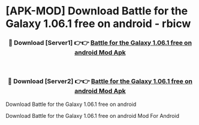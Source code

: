 # [APK-MOD] Download Battle for the Galaxy 1.06.1 free on android - rbicw


<div align="center">
<h3>🔴 Download [Server1] 👉👉 <a href="https://apk-comot.site?title=Battle_for_the_Galaxy_1.06.1_free_on_android">Battle for the Galaxy 1.06.1 free on android Mod Apk</a></h3><br>
<h3>🔴 Download [Server2] 👉👉 <a href="https://apk-comot.site?title=Battle_for_the_Galaxy_1.06.1_free_on_android">Battle for the Galaxy 1.06.1 free on android Mod Apk</a></h3>
</div>



Download Battle for the Galaxy 1.06.1 free on android 

Download Battle for the Galaxy 1.06.1 free on android Mod For Android